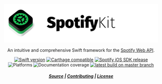 ![Logo](https://github.com/haversnail/SpotifyKit/raw/master/Logo/SpotifyKit.png)
<p align="center">An intuitive and comprehensive Swift framework for the <a href="https://developer.spotify.com/documentation/web-api/">Spotify Web API</a>.</p>

<p align="center">
    <a href="https://swift.org"><img src="https://img.shields.io/badge/Swift-4.1-orange.svg" alt="Swift version" /></a>
    <a href="https://github.com/Carthage/Carthage"><img src="https://img.shields.io/badge/Carthage-compatible-4BC51D.svg" alt="Carthage compatible" /></a>
    <a href="https://github.com/spotify/ios-sdk"><img src="https://img.shields.io/badge/iOS%20SDK-beta--25-blue.svg" alt="Spotify iOS SDK release" /></a>
    <img src="https://img.shields.io/badge/platform-iOS-lightgrey.svg" alt="Platforms" />
    <img src="badge.svg" alt="Documentation coverage" />
    <a href="https://travis-ci.org/haversnail/SpotifyKit"><img src="https://travis-ci.org/haversnail/SpotifyKit.svg?branch=master" alt="latest build on master branch" /></a>
</p>

<h5 align="center">
    <a href="https://github.com/haversnail/SpotifyKit">Source</a> | <a href="https://github.com/haversnail/SpotifyKit/blob/master/CONTRIBUTING.md">Contributing</a> | <a href="https://github.com/haversnail/SpotifyKit/blob/master/LICENSE.txt">License</a>
</h5>
